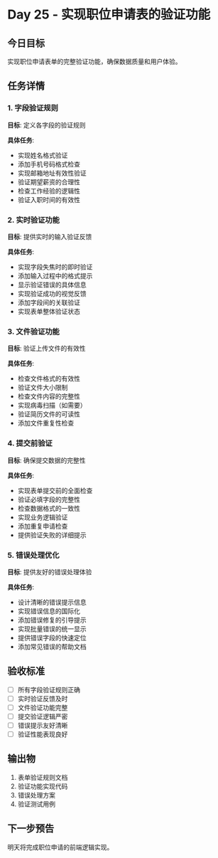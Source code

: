 # Day 25 - 实现职位申请表的验证功能

## 今日目标
实现职位申请表单的完整验证功能，确保数据质量和用户体验。

## 任务详情

### 1. 字段验证规则
**目标**: 定义各字段的验证规则

**具体任务**:
- 实现姓名格式验证
- 添加手机号码格式检查
- 实现邮箱地址有效性验证
- 验证期望薪资的合理性
- 检查工作经验的逻辑性
- 验证入职时间的有效性

### 2. 实时验证功能
**目标**: 提供实时的输入验证反馈

**具体任务**:
- 实现字段失焦时的即时验证
- 添加输入过程中的格式提示
- 显示验证错误的具体信息
- 实现验证成功的视觉反馈
- 添加字段间的关联验证
- 实现表单整体验证状态

### 3. 文件验证功能
**目标**: 验证上传文件的有效性

**具体任务**:
- 检查文件格式的有效性
- 验证文件大小限制
- 检查文件内容的完整性
- 实现病毒扫描（如需要）
- 验证简历文件的可读性
- 添加文件重复性检查

### 4. 提交前验证
**目标**: 确保提交数据的完整性

**具体任务**:
- 实现表单提交前的全面检查
- 验证必填字段的完整性
- 检查数据格式的一致性
- 实现业务逻辑验证
- 添加重复申请检查
- 提供验证失败的详细提示

### 5. 错误处理优化
**目标**: 提供友好的错误处理体验

**具体任务**:
- 设计清晰的错误提示信息
- 实现错误信息的国际化
- 添加错误修复的引导提示
- 实现批量错误的统一显示
- 提供错误字段的快速定位
- 添加常见错误的帮助文档

## 验收标准
- [ ] 所有字段验证规则正确
- [ ] 实时验证反馈及时
- [ ] 文件验证功能完整
- [ ] 提交验证逻辑严密
- [ ] 错误提示友好清晰
- [ ] 验证性能表现良好

## 输出物
1. 表单验证规则文档
2. 验证功能实现代码
3. 错误处理方案
4. 验证测试用例

## 下一步预告
明天将完成职位申请的前端逻辑实现。
